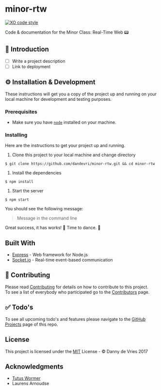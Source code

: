 # minor-rtw

[![XO code style](https://img.shields.io/badge/code_style-XO-5ed9c7.svg)](https://github.com/sindresorhus/xo)

Code &amp; documentation for the Minor Class: Real-Time Web 📟

## :book: Introduction
* [ ] Write a project description
* [ ] Link to deployment

## ⚙ Installation & Development

These instructions will get you a copy of the project up and running on your local machine for development and testing purposes.

### Prerequisites

* Make sure you have [`node`](https://nodejs.org/en/) installed on your machine.

### Installing

Here are the instructions to get your project up and running.

1. Clone this project to your local machine and change directory
```
$ git clone https://github.com/dandevri/minor-rtw.git && cd minor-rtw
```

1. Install the dependencies
```
$ npm install
```
1. Start the server
```
$ npm start
```

You should see the following message:
> Message in the command line

Great success, it has works! :tada: Time to dance. :dancer:

## Built With

* [Express](https://expressjs.com/) - Web framework for Node.js
* [Socket.io](https://socket.io/) - Real-time event-based communication

## :page_facing_up: Contributing
Please read [Contributing](contributing.md) for details on how to contribute to this project.  
To see a list of everybody who participated go to the [Contributors](https://github.com/dandevri/minor-rtw/graphs/contributors) page.

## :white_check_mark: Todo's
To see all upcoming todo's and features please navigate to the [GitHub Projects](https://github.com/dandevri/minor-rtw/projects/) page of this repo.

## License
This project is licensed under the [MIT](LICENSE.MD) License - © Danny de Vries 2017

## Acknowledgments
* [Tutus Wormer](https://github.com/wooorm)
* Laurens Arnoudse
